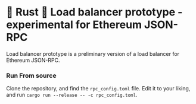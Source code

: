 # 🦀 Rust 🦀 Load balancer prototype - experimental for Ethereum JSON-RPC

Load balancer prototype is a preliminary version of a load balancer for Ethereum JSON-RPC. 

### Run From source

Clone the repository, and find the `rpc_config.toml` file. Edit it to your liking, and run `cargo run --release -- -c rpc_config.toml`.   
